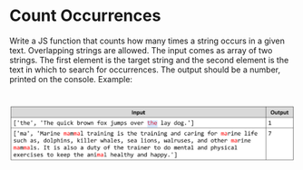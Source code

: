 # Count Occurrences
Write a JS function that counts how many times a string occurs in a given text. Overlapping strings are allowed.
The input comes as array of two strings. The first element is the target string and the second element is the text in
which to search for occurrences.
The output should be a number, printed on the console.
Example:

# ![Examples](example.png)


















